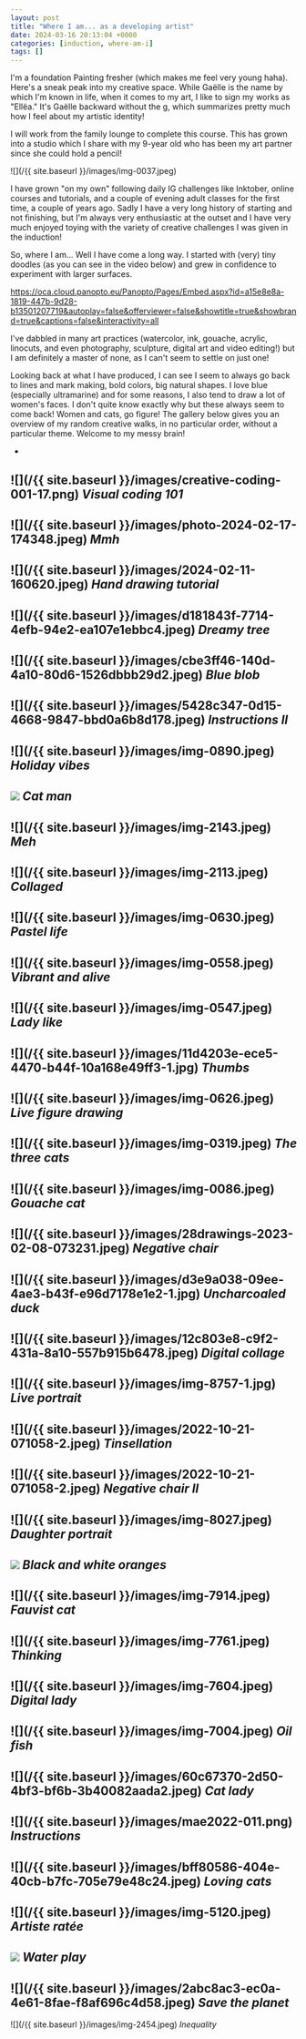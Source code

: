 ```yaml
---
layout: post
title: "Where I am... as a developing artist"
date: 2024-03-16 20:13:04 +0000
categories: [induction, where-am-i]
tags: []
---
```


I'm a foundation Painting fresher (which makes me feel very young haha). Here's a sneak peak into my creative space. While Gaëlle is the name by which I'm known in life, when it comes to my art, I like to sign my works as "Ellëa." It's Gaëlle backward without the g, which summarizes pretty much how I feel about my artistic identity!

<!-- /wp:paragraph --><!-- wp:paragraph -->

I will work from the family lounge to complete this course. This has grown into a studio which I share with my 9-year old who has been my art partner since she could hold a pencil!

<!-- /wp:paragraph --><!-- wp:image {"id":284,"sizeSlug":"large","linkDestination":"none"} -->
![](/{{ site.baseurl }}/images/img-0037.jpeg)
<!-- /wp:image --><!-- wp:paragraph {"align":"left"} -->

I have grown "on my own" following daily IG challenges like Inktober, online courses and tutorials, and a couple of evening adult classes for the first time, a couple of years ago. Sadly I have a very long history of starting and not finishing, but I'm always very enthusiastic at the outset and I have very much enjoyed toying with the variety of creative challenges I was given in the induction!

<!-- /wp:paragraph --><!-- wp:paragraph {"align":"left"} -->

So, where I am... Well I have come a long way. I started with (very) tiny doodles (as you can see in the video below) and grew in confidence to experiment with larger surfaces.

<!-- /wp:paragraph --><!-- wp:paragraph {"align":"center"} -->

https://oca.cloud.panopto.eu/Panopto/Pages/Embed.aspx?id=a15e8e8a-1819-447b-9d28-b13501207719&autoplay=false&offerviewer=false&showtitle=true&showbrand=true&captions=false&interactivity=all

<!-- /wp:paragraph --><!-- wp:paragraph -->

I've dabbled in many art practices (watercolor, ink, gouache, acrylic, linocuts, and even photography, sculpture, digital art and video editing!) but I am definitely a master of none, as I can't seem to settle on just one!

<!-- /wp:paragraph --><!-- wp:paragraph -->

Looking back at what I have produced, I can see I seem to always go back to lines and mark making, bold colors, big natural shapes. I love blue (especially ultramarine) and for some reasons, I also tend to draw a lot of women's faces. I don't quite know exactly why but these always seem to come back! Women and cats, go figure!&nbsp;The gallery below gives you an overview of my random creative walks, in no particular order, without a particular theme. Welcome to my messy brain!

<!-- /wp:paragraph --><!-- wp:columns {"align":"wide"} -->
<!-- wp:column {"verticalAlignment":"center","width":"100%"} -->
<!-- wp:jetpack/slideshow {"ids":[285,293,289,313,292,300,302,306,311,307,308,310,312,315,322,305,295,294,298,287,286,317,301,309,296,288,319,316,320,297,290,304,314,291,299,303],"sizeSlug":"large","className":"@media only screen and (max-width:600px){ .soliloquy-caption {display: block !important;}}"} -->

- 
![](/{{ site.baseurl }}/images/creative-coding-001-17.png)
_Visual coding 101_
- 
![](/{{ site.baseurl }}/images/photo-2024-02-17-174348.jpeg)
_Mmh_
- 
![](/{{ site.baseurl }}/images/2024-02-11-160620.jpeg)
_Hand drawing tutorial_
- 
![](/{{ site.baseurl }}/images/d181843f-7714-4efb-94e2-ea107e1ebbc4.jpeg)
_Dreamy tree_
- 
![](/{{ site.baseurl }}/images/cbe3ff46-140d-4a10-80d6-1526dbbb29d2.jpeg)
_Blue blob_
- 
![](/{{ site.baseurl }}/images/5428c347-0d15-4668-9847-bbd0a6b8d178.jpeg)
_Instructions II_
- 
![](/{{ site.baseurl }}/images/img-0890.jpeg)
_Holiday vibes_
- 
![](https://spaces.oca.ac.uk/gaellelog/wp-content/uploads/sites/5355/2024/03/IMG_2201-732x1024.jpeg)
_Cat man_
- 
![](/{{ site.baseurl }}/images/img-2143.jpeg)
_Meh_
- 
![](/{{ site.baseurl }}/images/img-2113.jpeg)
_Collaged_
- 
![](/{{ site.baseurl }}/images/img-0630.jpeg)
_Pastel life_
- 
![](/{{ site.baseurl }}/images/img-0558.jpeg)
_Vibrant and alive_
- 
![](/{{ site.baseurl }}/images/img-0547.jpeg)
_Lady like_
- 
![](/{{ site.baseurl }}/images/11d4203e-ece5-4470-b44f-10a168e49ff3-1.jpg)
_Thumbs_
- 
![](/{{ site.baseurl }}/images/img-0626.jpeg)
_Live figure drawing_
- 
![](/{{ site.baseurl }}/images/img-0319.jpeg)
_The three cats_
- 
![](/{{ site.baseurl }}/images/img-0086.jpeg)
_Gouache cat_
- 
![](/{{ site.baseurl }}/images/28drawings-2023-02-08-073231.jpeg)
_Negative chair_
- 
![](/{{ site.baseurl }}/images/d3e9a038-09ee-4ae3-b43f-e96d7178e1e2-1.jpg)
_Uncharcoaled duck_
- 
![](/{{ site.baseurl }}/images/12c803e8-c9f2-431a-8a10-557b915b6478.jpeg)
_Digital collage_
- 
![](/{{ site.baseurl }}/images/img-8757-1.jpg)
_Live portrait_
- 
![](/{{ site.baseurl }}/images/2022-10-21-071058-2.jpeg)
_Tinsellation_
- 
![](/{{ site.baseurl }}/images/2022-10-21-071058-2.jpeg)
_Negative chair II_
- 
![](/{{ site.baseurl }}/images/img-8027.jpeg)
_Daughter portrait_
- 
![](https://spaces.oca.ac.uk/gaellelog/wp-content/uploads/sites/5355/2024/03/3F971B18-5C65-4176-A13E-DAAC473CF140-1024x1024.jpeg)
_Black and white oranges_
- 
![](/{{ site.baseurl }}/images/img-7914.jpeg)
_Fauvist cat_
- 
![](/{{ site.baseurl }}/images/img-7761.jpeg)
_Thinking_
- 
![](/{{ site.baseurl }}/images/img-7604.jpeg)
_Digital lady_
- 
![](/{{ site.baseurl }}/images/img-7004.jpeg)
_Oil fish_
- 
![](/{{ site.baseurl }}/images/60c67370-2d50-4bf3-bf6b-3b40082aada2.jpeg)
_Cat lady_
- 
![](/{{ site.baseurl }}/images/mae2022-011.png)
_Instructions_
- 
![](/{{ site.baseurl }}/images/bff80586-404e-40cb-b7fc-705e79e48c24.jpeg)
_Loving cats_
- 
![](/{{ site.baseurl }}/images/img-5120.jpeg)
_Artiste ratée_
- 
![](https://spaces.oca.ac.uk/gaellelog/wp-content/uploads/sites/5355/2024/03/IMG_4497-1024x1024.jpeg)
_Water play_
- 
![](/{{ site.baseurl }}/images/2abc8ac3-ec0a-4e61-8fae-f8af696c4d58.jpeg)
_Save the planet_
- 
![](/{{ site.baseurl }}/images/img-2454.jpeg)
_Inequality_

<!-- /wp:jetpack/slideshow -->
<!-- /wp:column -->
<!-- /wp:columns -->
